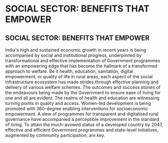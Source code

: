 # SOCIAL SECTOR: BENEFITS THAT EMPOWER

## SOCIAL SECTOR: BENEFITS THAT EMPOWER

<!-- image -->

India's  high  and  sustained  economic  growth  in  recent  years  is  being  accompanied by social and institutional progress, underpinned by transformational and effective implementation  of  Government  programmes  with  an  empowering  edge  that  has become the hallmark of a transformed approach to welfare. Be it health, education, sanitation, digital empowerment, or quality of life in rural areas, each aspect of the social  infrastructure  ecosystem  has  made  strides  through  effective  planning  and delivery of various welfare schemes. The outcomes and success stories of the endeavours being made by the Government to ensure ease of living for one and all are evident. The realms of health and education are witnessing turning points in quality and access. Women-led development is being promoted with 360-degree enabling interventions for socioeconomic empowerment. A slew of programmes for transparent and digitalised rural  governance  have  accompanied  a  perceptible  improvement  in  the  standard  of living. To attain the much-avowed status of a developed country by 2047, effective and efficient Government programmes and state-level initiatives, augmented by community participation, are key.